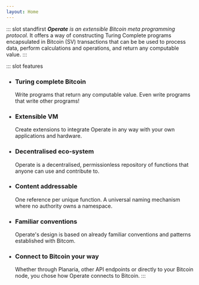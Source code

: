 ```yaml
---
layout: Home
---
```


::: slot standfirst
***Operate** is an extensible Bitcoin meta programming protocol.* It offers a way of constructing Turing Complete programs encapsulated in Bitcoin (SV) transactions that can be be used to process data, perform calculations and operations, and return any computable value.
:::

::: slot features
* ### Turing complete Bitcoin
  Write programs that return any computable value. Even write programs that write other programs!

* ### Extensible VM
  Create extensions to integrate Operate in any way with your own applications and hardware.

* ### Decentralised eco-system
  Operate is a decentralised, permissionless repository of functions that anyone can use and contribute to.

* ### Content addressable
  One reference per unique function. A universal naming mechanism where no authority owns a namespace.

* ### Familiar conventions
  Operate's design is based on already familiar conventions and patterns established with Bitcom.

* ### Connect to Bitcoin your way
  Whether through Planaria, other API endpoints or directly to your Bitcoin node, you chose how Operate connects to Bitcoin.
:::